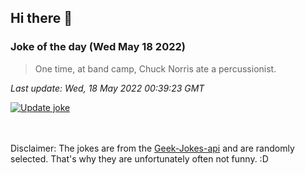 ## Hi there 👋

### Joke of the day (Wed May 18 2022)
<!-- joke -->
>One time, at band camp, Chuck Norris ate a percussionist.
<!-- /joke -->

*Last update: Wed, 18 May 2022 00:39:23 GMT*

[![Update joke](https://github.com/nclskfm/nclskfm/actions/workflows/joke.yml/badge.svg)](https://github.com/nclskfm/nclskfm/actions/workflows/joke.yml)

<br><br>
Disclaimer: The jokes are from the [Geek-Jokes-api](https://github.com/sameerkumar18/geek-joke-api) and are randomly selected. That's why they are unfortunately often not funny. :D
